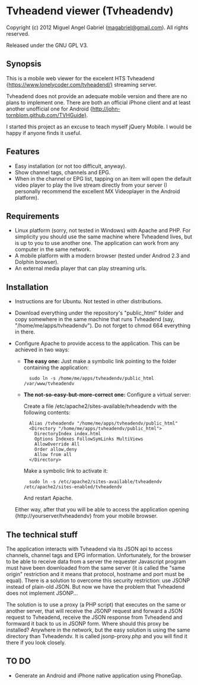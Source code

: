 # Tvheadend viewer (Tvheadendv)

Copyright (c) 2012 Miguel Angel Gabriel (magabriel@gmail.com). All rights reserved.

Released under the GNU GPL V3. 


## Synopsis

This is a mobile web viewer for the excelent HTS Tvheadend {https://www.lonelycoder.com/tvheadend/} streaming server.

Tvheadend does not provide an adequate mobile version and there are no plans to implement one. There are both an official iPhone client and at least another unofficial one for Android {http://john-tornblom.github.com/TVHGuide}. 

I started this project as an excuse to teach myself jQuery Mobile. I would be happy if anyone finds it useful.

## Features

- Easy installation (or not too difficult, anyway).
- Show channel tags, channels and EPG.
- When in the channel or EPG list, tapping on an item will open the default video player to play the live stream directly from your server (I personally recommend the excellent MX Videoplayer in the Android platform). 

## Requirements

- Linux platform (sorry, not tested in Windows) with Apache and PHP. For simplicity you should use the same machine where Tvheadend lives, but is up to you to use another one. The application can work from any computer in the same network. 
- A mobile platform with a modern browser (tested under Androd 2.3 and Dolphin browser).
- An external media player that can play streaming urls. 


## Installation

- Instructions are for Ubuntu. Not tested in other distributions.
- Download everything under the repository's "public_html" folder and copy somewhere in the same machine that runs Tvheadend (say, "/home/me/apps/tvheadendv"). Do not forget to chmod 664 everything in there.
- Configure Apache to provide access to the application. This can be achieved in two ways:
    - **The easy one:** Just make a symbolic link pointing to the folder containing the application:
    
            sudo ln -s /home/me/apps/tvheadendv/public_html /var/www/tvheadendv
        
    - **The not-so-easy-but-more-correct one:** Configure a virtual server:

        Create a file /etc/apache2/sites-available/tvheadendv with the following contents:
        
            Alias /tvheadendv "/home/me/apps/tvheadendv/public_html"
            <Directory "/home/me/apps/tvheadendv/public_html">
              DirectoryIndex index.html
              Options Indexes FollowSymLinks MultiViews
              AllowOverride All
              Order allow,deny
              Allow from all
            </Directory> 
          
        Make a symbolic link to activate it:
        
            sudo ln -s /etc/apache2/sites-available/tvheadendv /etc/apache2/sites-enabled/tvheadendv

        And restart Apache.
        
  Either way, after that you will be able to access the application opening {http://yourserver/tvheadendv} from your mobile browser.
  
  
## The technical stuff

The application interacts with Tvheadend via its JSON api to access channels, channel tags and EPG information. Unfortunately, for the browser to be able to receive data from a server the requester Javascript program must have been downloaded from the same server (it is called the "same origin" restriction and it means that protocol, hostname and port must be equal). There is a solution to overcome this security restriction: use JSONP instead of plain-old JSON. But now we have the problem that Tvheadend does not implement JSONP...

The solution is to use a proxy (a PHP script) that executes on the same or another server, that will receive the JSONP request and forward a JSON request to Tvheadend, receive the JSON response from Tvheadend and formward it back to us in JSONP form.  Where should this proxy be installed? Anywhere in the network, but the easy solution is using the same directory than Tvheadendv. It is called jsonp-proxy.php and you will find it there if you look closely. 
    
    
## TO DO

- Generate an Android and iPhone native application using PhoneGap.
    
    
 

 




  

